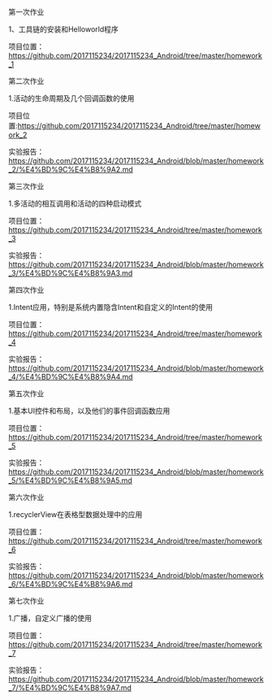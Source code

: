 第一次作业

1、工具链的安装和Helloworld程序

项目位置：https://github.com/2017115234/2017115234_Android/tree/master/homework_1




第二次作业

1.活动的生命周期及几个回调函数的使用

项目位置:https://github.com/2017115234/2017115234_Android/tree/master/homework_2

实验报告：https://github.com/2017115234/2017115234_Android/blob/master/homework_2/%E4%BD%9C%E4%B8%9A2.md


第三次作业

1.多活动的相互调用和活动的四种启动模式

项目位置：https://github.com/2017115234/2017115234_Android/tree/master/homework_3

实验报告：https://github.com/2017115234/2017115234_Android/blob/master/homework_3/%E4%BD%9C%E4%B8%9A3.md


第四次作业

1.Intent应用，特别是系统内置隐含Intent和自定义的Intent的使用

项目位置：https://github.com/2017115234/2017115234_Android/tree/master/homework_4

实验报告：https://github.com/2017115234/2017115234_Android/blob/master/homework_4/%E4%BD%9C%E4%B8%9A4.md


第五次作业

1.基本UI控件和布局，以及他们的事件回调函数应用

项目位置：https://github.com/2017115234/2017115234_Android/tree/master/homework_5

实验报告：https://github.com/2017115234/2017115234_Android/blob/master/homework_5/%E4%BD%9C%E4%B8%9A5.md


第六次作业

1.recyclerView在表格型数据处理中的应用

项目位置：https://github.com/2017115234/2017115234_Android/tree/master/homework_6  

实验报告：https://github.com/2017115234/2017115234_Android/blob/master/homework_6/%E4%BD%9C%E4%B8%9A6.md


第七次作业

1.广播，自定义广播的使用

项目位置：https://github.com/2017115234/2017115234_Android/tree/master/homework_7  

实验报告：https://github.com/2017115234/2017115234_Android/blob/master/homework_7/%E4%BD%9C%E4%B8%9A7.md
